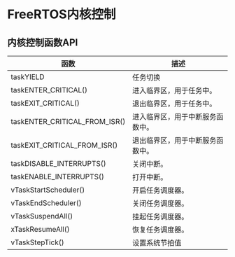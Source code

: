 # FreeRTOS内核控制
## 内核控制函数API
| 函数                          | 描述                             |
| ----------------------------- | -------------------------------- |
| taskYIELD                     | 任务切换                         |
| taskENTER_CRITICAL()          | 进入临界区，用于任务中。         |
| taskEXIT_CRITICAL()           | 退出临界区，用于任务中。         |
| taskENTER_CRITICAL_FROM_ISR() | 进入临界区，用于中断服务函数中。 |
| taskEXIT_CRITICAL_FROM_ISR()  | 退出临界区，用于中断服务函数中。 |
| taskDISABLE_INTERRUPTS()      | 关闭中断。                       |
| taskENABLE_INTERRUPTS()       | 打开中断。                       |
| vTaskStartScheduler()         | 开启任务调度器。                 |
| vTaskEndScheduler()           | 关闭任务调度器。                 |
| vTaskSuspendAll()             | 挂起任务调度器。                 |
| xTaskResumeAll()              | 恢复任务调度器。                 |
| vTaskStepTick()               | 设置系统节拍值                   |


